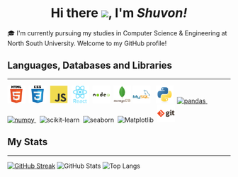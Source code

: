 # <h1 align="center">Hi there <img src="https://media1.giphy.com/media/w1OBpBd7kJqHrJnJ13/giphy.gif?cid=6c09b9522a24599f78348fe6970a9d3963f31f3bbefe9e95&rid=giphy.gif&ct=s" width="40">, I'm _Shuvon!_</h1>


🎓 I'm currently pursuing my studies in Computer Science & Engineering at North South University. Welcome to my GitHub profile!

<!---I am a data scientist with expertise in data analysis, visualization, and machine learning. My goal is to utilize these skills to drive impactful business outcomes in a collaborative and innovative environment. I thrive on continuous learning and development, and have experience developing predictive models using Scikit-Learn and Keras and working with SQL, Tableau, and Python for data preparation, analysis and visualization.--->

## Languages, Databases and Libraries
***
<p align="left">
  <img src="https://raw.githubusercontent.com/devicons/devicon/master/icons/html5/html5-original-wordmark.svg"  title="html" alt="html5" width="40" height="40"/>&nbsp;
  <img src="https://raw.githubusercontent.com/devicons/devicon/master/icons/css3/css3-original-wordmark.svg" title="css" alt="css3" width="40" height="40"/>&nbsp;
  <img src="https://github.com/devicons/devicon/blob/master/icons/javascript/javascript-original.svg" title="JavaScript" alt="JavaScript" width="40" height="40"/>&nbsp;
  <img src="https://github.com/devicons/devicon/blob/master/icons/react/react-original-wordmark.svg" title="React" alt="React" width="40" height="40"/>&nbsp;
  <img src="https://github.com/devicons/devicon/blob/master/icons/nodejs/nodejs-original-wordmark.svg" title="NodeJS" alt="NodeJS" width="40" height="40"/>&nbsp;
  <img src="https://raw.githubusercontent.com/devicons/devicon/master/icons/mongodb/mongodb-original-wordmark.svg" title="MongoDB" alt="mongodb" height="40" width="40"/>
  <img src="https://raw.githubusercontent.com/devicons/devicon/master/icons/mysql/mysql-original-wordmark.svg" title="MySQL" alt="mysql" width="40" height="40"/> &nbsp;
  <img src="https://raw.githubusercontent.com/devicons/devicon/master/icons/python/python-original.svg" title="Python" alt="python" height="40" width="40"/>&nbsp;
  <a href="https://pandas.pydata.org/" target="_blank" rel="noreferrer"> <img src="https://github.com/pandas-dev/pandas/blob/main/web/pandas/static/img/pandas.svg" title="Pandas" alt="pandas" width="100" height="40" /> </a>&nbsp;
  <a href="https://numpy.org/" target="_blank" rel="noreferrer"> <img src="https://github.com/numpy/numpy/blob/main/branding/logo/logomark/numpylogoicon.svg" title="Numpy" alt="numpy"  width="40" height="40" /> </a>&nbsp;
  <img src="https://upload.wikimedia.org/wikipedia/commons/0/05/Scikit_learn_logo_small.svg" title="Scikit-learn" alt="scikit-learn" height="40" width="40"/>&nbsp;
  <img src="https://seaborn.pydata.org/_images/logo-mark-lightbg.svg" title="Seaborn" alt="seaborn" height="40" width="40"/>&nbsp;
   <img src="https://matplotlib.org/2.0.0/_static/logo2.svg" title="Matplotlib" alt="Matplotlib" height="50" width="80"/>&nbsp;
  <img src="https://github.com/devicons/devicon/blob/master/icons/git/git-original-wordmark.svg" title="Git" **alt="Git" width="40" height="40"/>&nbsp;
</p>

## My Stats
***
[![GitHub Streak](http://github-readme-streak-stats.herokuapp.com?user=ashraful-shuvon&theme=gruvbox&background=000000)](https://git.io/streak-stats)
![GitHub Stats](https://github-readme-stats.vercel.app/api?username=ashraful-shuvon&show_icons=true&theme=vision-friendly-dark&include_all_commits=true&count_private=true)
![Top Langs](https://github-readme-stats.vercel.app/api/top-langs/?username=ashraful-shuvon&layout=compact&theme=vision-friendly-dark)




<!---
## 🌐 Connect with Me

- GitHub: [GitHub Profile](https://github.com/ashraful-shuvon) vision-friendly-dark gruvbox cobalt onedark
- LinkedIn: [LinkedIn Profile](https://linkedin.com/in/shuvonn)
- Twitter: [Twitter Profile](https://twitter.com/shuvonnnn)

  <img src="https://www.vectorlogo.zone/logos/tensorflow/tensorflow-icon.svg" title="TensorFlow" alt="tensorflow" height="40" width="40"/>&nbsp;


Feel free to explore my projects and get in touch. Let's connect and create something amazing together! --->
